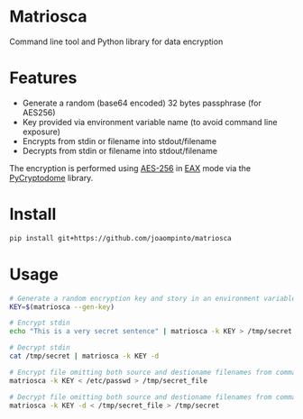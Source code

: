 # Matriosca

Command line tool and Python library for data encryption

# Features
- Generate a random (base64 encoded) 32 bytes passphrase (for AES256)
- Key provided via environment variable name (to avoid command line exposure)
- Encrypts from stdin or filename into stdout/filename
- Decrypts from stdin or filename into stdout/filename

The encryption is performed using [AES-256](Advanced_Encryption_Standard) in [EAX](https://en.wikipedia.org/wiki/EAX_mode) mode via the [PyCryptodome](https://pycryptodome.readthedocs.io/en/latest/) library.

# Install
```sh
pip install git+https://github.com/joaompinto/matriosca
```

# Usage
```sh
# Generate a random encryption key and story in an environment variable
KEY=$(matriosca --gen-key)

# Encrypt stdin
echo "This is a very secret sentence" | matriosca -k KEY > /tmp/secret

# Decrypt stdin
cat /tmp/secret | matriosca -k KEY -d

# Encrypt file omitting both source and destioname filenames from command line
matriosca -k KEY < /etc/passwd > /tmp/secret_file

# Decrypt file omitting both source and destioname filenames from command line
matriosca -k KEY -d < /tmp/secret_file > /tmp/secret
```
